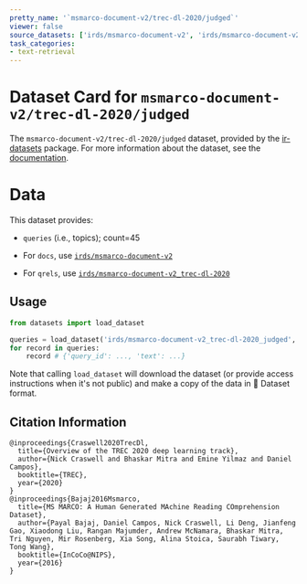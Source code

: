 ```yaml
---
pretty_name: '`msmarco-document-v2/trec-dl-2020/judged`'
viewer: false
source_datasets: ['irds/msmarco-document-v2', 'irds/msmarco-document-v2_trec-dl-2020']
task_categories:
- text-retrieval
---
```


# Dataset Card for `msmarco-document-v2/trec-dl-2020/judged`

The `msmarco-document-v2/trec-dl-2020/judged` dataset, provided by the [ir-datasets](https://ir-datasets.com/) package.
For more information about the dataset, see the [documentation](https://ir-datasets.com/msmarco-document-v2#msmarco-document-v2/trec-dl-2020/judged).

# Data

This dataset provides:
 - `queries` (i.e., topics); count=45

 - For `docs`, use [`irds/msmarco-document-v2`](https://huggingface.co/datasets/irds/msmarco-document-v2)
 - For `qrels`, use [`irds/msmarco-document-v2_trec-dl-2020`](https://huggingface.co/datasets/irds/msmarco-document-v2_trec-dl-2020)

## Usage

```python
from datasets import load_dataset

queries = load_dataset('irds/msmarco-document-v2_trec-dl-2020_judged', 'queries')
for record in queries:
    record # {'query_id': ..., 'text': ...}

```

Note that calling `load_dataset` will download the dataset (or provide access instructions when it's not public) and make a copy of the
data in 🤗 Dataset format.

## Citation Information

```
@inproceedings{Craswell2020TrecDl,
  title={Overview of the TREC 2020 deep learning track},
  author={Nick Craswell and Bhaskar Mitra and Emine Yilmaz and Daniel Campos},
  booktitle={TREC},
  year={2020}
}
@inproceedings{Bajaj2016Msmarco,
  title={MS MARCO: A Human Generated MAchine Reading COmprehension Dataset},
  author={Payal Bajaj, Daniel Campos, Nick Craswell, Li Deng, Jianfeng Gao, Xiaodong Liu, Rangan Majumder, Andrew McNamara, Bhaskar Mitra, Tri Nguyen, Mir Rosenberg, Xia Song, Alina Stoica, Saurabh Tiwary, Tong Wang},
  booktitle={InCoCo@NIPS},
  year={2016}
}
```
